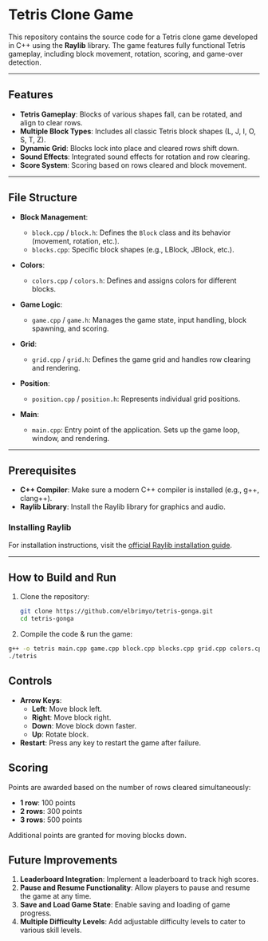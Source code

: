 # Tetris Clone Game

This repository contains the source code for a Tetris clone game developed in C++ using the **Raylib** library. The game features fully functional Tetris gameplay, including block movement, rotation, scoring, and game-over detection.

---

## Features
- **Tetris Gameplay**: Blocks of various shapes fall, can be rotated, and align to clear rows.
- **Multiple Block Types**: Includes all classic Tetris block shapes (L, J, I, O, S, T, Z).
- **Dynamic Grid**: Blocks lock into place and cleared rows shift down.
- **Sound Effects**: Integrated sound effects for rotation and row clearing.
- **Score System**: Scoring based on rows cleared and block movement.

---

## File Structure
- **Block Management**:
  - `block.cpp` / `block.h`: Defines the `Block` class and its behavior (movement, rotation, etc.).
  - `blocks.cpp`: Specific block shapes (e.g., LBlock, JBlock, etc.).

- **Colors**:
  - `colors.cpp` / `colors.h`: Defines and assigns colors for different blocks.

- **Game Logic**:
  - `game.cpp` / `game.h`: Manages the game state, input handling, block spawning, and scoring.

- **Grid**:
  - `grid.cpp` / `grid.h`: Defines the game grid and handles row clearing and rendering.

- **Position**:
  - `position.cpp` / `position.h`: Represents individual grid positions.

- **Main**:
  - `main.cpp`: Entry point of the application. Sets up the game loop, window, and rendering.

---

## Prerequisites
- **C++ Compiler**: Make sure a modern C++ compiler is installed (e.g., g++, clang++).
- **Raylib Library**: Install the Raylib library for graphics and audio.

### Installing Raylib
For installation instructions, visit the [official Raylib installation guide](https://github.com/raysan5/raylib).

---

## How to Build and Run

1. Clone the repository:
   ```bash
   git clone https://github.com/elbrimyo/tetris-gonga.git
   cd tetris-gonga

2. Compile the code & run the game:
```bash
g++ -o tetris main.cpp game.cpp block.cpp blocks.cpp grid.cpp colors.cpp position.cpp -lraylib -std=c++17
./tetris
```

## Controls

- **Arrow Keys**:
  - **Left**: Move block left.
  - **Right**: Move block right.
  - **Down**: Move block down faster.
  - **Up**: Rotate block.
- **Restart**: Press any key to restart the game after failure.

## Scoring

Points are awarded based on the number of rows cleared simultaneously:
- **1 row**: 100 points
- **2 rows**: 300 points
- **3 rows**: 500 points

Additional points are granted for moving blocks down.

## Future Improvements

1. **Leaderboard Integration**: Implement a leaderboard to track high scores.
2. **Pause and Resume Functionality**: Allow players to pause and resume the game at any time.
3. **Save and Load Game State**: Enable saving and loading of game progress.
4. **Multiple Difficulty Levels**: Add adjustable difficulty levels to cater to various skill levels.


